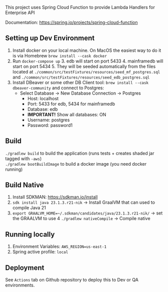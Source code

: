 This project uses Spring Cloud Function to provide Lambda Handlers for Enterprise API

Documentation: https://spring.io/projects/spring-cloud-function

## Setting up Dev Environment

1. Install docker on your local machine. On MacOS the easiest way to do it is via Homebrew `brew install --cask docker`
2. Run `docker-compose up`
   3. edb will start on port 5433
   4. mainframedb will start on port 5434
   5. They will be seeded automatically from the files located at `./common/src/testFixtures/resources/seed_mf_postgres.sql` and `./common/src/testFixtures/resources/seed_edb_postgres.sql`
3. Install DBeaver or some other DB Client tool: `brew install --cask dbeaver-community` and connect to Postgres:
    - Select Database -> New Database Connection -> Postgres
      - Host: localhost 
      - Port: 5433 for edb, 5434 for mainframedb
      - Database: edb 
      - **IMPORTANT!** Show all databases: ON
      - Username: postgres
      - Password: password1


## Build

`./gradlew build` to build the application (runs tests + creates shaded jar tagged with `-aws`)  
`./gradlew bootBuildImage` to build a docker image (you need docker running)

## Build Native

1. Install SDKMAN: https://sdkman.io/install
2. `sdk install java 23.1.3.r21-nik` -> Install GraalVM that can used to compile Java 21
3. `export GRAALVM_HOME=~/.sdkman/candidates/java/23.1.3.r21-nik/` -> set the GRAALVM to use
4 `./gradlew nativeCompile` -> Compile native


## Running locally

1. Environment Variables: `AWS_REGION=us-east-1`
2. Spring active profile: `local`

## Deployment

See `Actions` tab on Github repository to deploy this to Dev or QA environments.